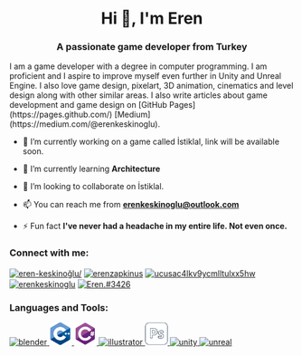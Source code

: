 <h1 align="center">Hi 👋, I'm Eren</h1>
<h3 align="center">A passionate game developer from Turkey</h3>
<a align="center">I am a game developer with a degree in computer programming. I am proficient and I aspire to improve myself even further in Unity and Unreal Engine. I also love game design, pixelart, 3D animation, cinematics and level design along with other similar areas. I also write articles about game development and game design on [GitHub Pages](https://pages.github.com/) [Medium](https://medium.com/@erenkeskinoglu).<a>

- 🔭 I’m currently working on a game called İstiklal, link will be available soon.

- 🌱 I’m currently learning **Architecture**

- 👯 I’m looking to collaborate on İstiklal.

- 📫 You can reach me from **erenkeskinoglu@outlook.com**

- ⚡ Fun fact **I've never had a headache in my entire life. Not even once.**

<h3 align="left">Connect with me:</h3>
<p align="left">
<a href="https://linkedin.com/in/eren-keskinoğlu/" target="blank"><img align="center" src="https://raw.githubusercontent.com/rahuldkjain/github-profile-readme-generator/master/src/images/icons/Social/linked-in-alt.svg" alt="eren-keskinoğlu/" height="30" width="40" /></a>
<a href="https://instagram.com/erenzapkinus" target="blank"><img align="center" src="https://raw.githubusercontent.com/rahuldkjain/github-profile-readme-generator/master/src/images/icons/Social/instagram.svg" alt="erenzapkinus" height="30" width="40" /></a>
<a href="https://www.youtube.com/c/ucusac4lkv9ycmlltulxx5hw" target="blank"><img align="center" src="https://raw.githubusercontent.com/rahuldkjain/github-profile-readme-generator/master/src/images/icons/Social/youtube.svg" alt="ucusac4lkv9ycmlltulxx5hw" height="30" width="40" /></a>
<a href="https://www.hackerrank.com/erenkeskinoglu" target="blank"><img align="center" src="https://raw.githubusercontent.com/rahuldkjain/github-profile-readme-generator/master/src/images/icons/Social/hackerrank.svg" alt="erenkeskinoglu" height="30" width="40" /></a>
<a href="https://discord.gg/Eren.#3426" target="blank"><img align="center" src="https://raw.githubusercontent.com/rahuldkjain/github-profile-readme-generator/master/src/images/icons/Social/discord.svg" alt="Eren.#3426" height="30" width="40" /></a>
</p>

<h3 align="left">Languages and Tools:</h3>
<p align="left"> <a href="https://www.blender.org/" target="_blank" rel="noreferrer"> <img src="https://download.blender.org/branding/community/blender_community_badge_white.svg" alt="blender" width="40" height="40"/> </a> <a href="https://www.w3schools.com/cpp/" target="_blank" rel="noreferrer"> <img src="https://raw.githubusercontent.com/devicons/devicon/master/icons/cplusplus/cplusplus-original.svg" alt="cplusplus" width="40" height="40"/> </a> <a href="https://www.w3schools.com/cs/" target="_blank" rel="noreferrer"> <img src="https://raw.githubusercontent.com/devicons/devicon/master/icons/csharp/csharp-original.svg" alt="csharp" width="40" height="40"/> </a> <a href="https://www.adobe.com/in/products/illustrator.html" target="_blank" rel="noreferrer"> <img src="https://www.vectorlogo.zone/logos/adobe_illustrator/adobe_illustrator-icon.svg" alt="illustrator" width="40" height="40"/> </a> <a href="https://www.photoshop.com/en" target="_blank" rel="noreferrer"> <img src="https://raw.githubusercontent.com/devicons/devicon/master/icons/photoshop/photoshop-line.svg" alt="photoshop" width="40" height="40"/> </a> <a href="https://unity.com/" target="_blank" rel="noreferrer"> <img src="https://www.vectorlogo.zone/logos/unity3d/unity3d-icon.svg" alt="unity" width="40" height="40"/> </a> <a href="https://unrealengine.com/" target="_blank" rel="noreferrer"> <img src="https://raw.githubusercontent.com/kenangundogan/fontisto/036b7eca71aab1bef8e6a0518f7329f13ed62f6b/icons/svg/brand/unreal-engine.svg" alt="unreal" width="40" height="40"/> </a> </p>
